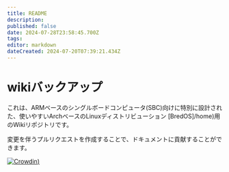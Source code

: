```yaml
---
title: README
description:
published: false
date: 2024-07-28T23:58:45.700Z
tags:
editor: markdown
dateCreated: 2024-07-20T07:39:21.434Z
---
```


# wikiバックアップ

これは、ARMベースのシングルボードコンピュータ(SBC)向けに特別に設計された、使いやすいArchベースのLinuxディストリビューション [BredOS]/home)用のWikiリポジトリです。

変更を伴うプルリクエストを作成することで、ドキュメントに貢献することができます。

[![Crowdin](https://badges.crowdin.net/e/79de63f39f14962a569beb112d22861c/localized.svg))](https://bredos.crowdin.com/wiki)

